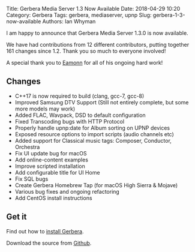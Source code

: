 Title: Gerbera Media Server 1.3 Now Available
Date: 2018-04-29 10:20
Category: Gerbera
Tags: gerbera, mediaserver, upnp
Slug: gerbera-1-3-now-available
Authors: Ian Whyman

I am happy to announce that Gerbera Media Server 1.3.0 is now available.

We have had contributions from 12 different contributors, putting together 161 changes since 1.2\. Thank you so much to everyone involved!

A special thank you to [Eamonn](https://github.com/elmodaddyb) for all of his ongoing hard work!

## Changes

- C++17 is now required to build (clang, gcc-7, gcc-8)
- Improved Samsung DTV Support (Still not entirely complete, but some more models may work)
- Added FLAC, Wavpack, DSD to default configuration
- Fixed Transcoding bugs with HTTP Protocol
- Properly handle upnp:date for Album sorting on UPNP devices
- Exposed resource options to import scripts (audio channels etc)
- Added support for Classical music tags: Composer, Conductor, Orchestra
- Fix UI update bug for macOS
- Add online-content examples
- Improve scripted installation
- Add configurable title for UI Home
- Fix SQL bugs
- Create Gerbera Homebrew Tap (for macOS High Sierra & Mojave)
- Various bug fixes and ongoing refactoring
- Add CentOS install instructions

## Get it

Find out how to [install Gerbera](http://docs.gerbera.io/en/latest/install.html).

Download the source from [Github](https://github.com/gerbera/gerbera/releases/tag/v1.3.0).